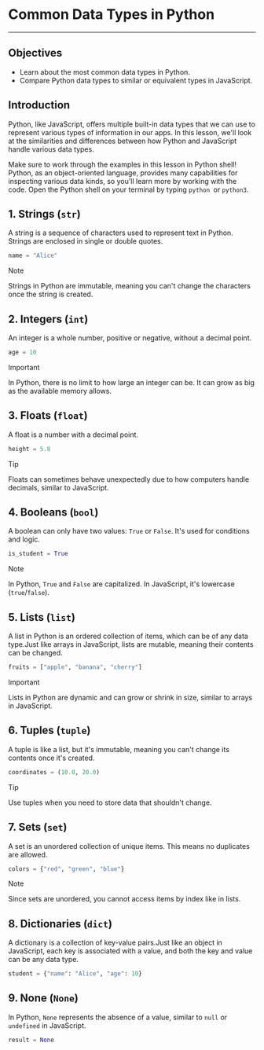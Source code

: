 # Common Data Types in Python
---
 ## Objectives
- Learn about the most common data types in Python.
- Compare Python data types to similar or equivalent types in JavaScript.

## Introduction
Python, like JavaScript, offers multiple built-in data types that we can use to represent various types of information in our apps. In this lesson, we'll look at the similarities and differences between how Python and JavaScript handle various data types.

Make sure to work through the examples in this lesson in Python shell! Python, as an object-oriented language, provides many capabilities for inspecting various data kinds, so you'll learn more by working with the code. Open the Python shell on your terminal by typing `python `or `python3`.

## 1. Strings (`str`)
A string is a sequence of characters used to represent text in Python. Strings are enclosed in single or double quotes.

```python
name = "Alice"
```

> [!NOTE]
> Strings in Python are immutable, meaning you can't change the characters once the string is created.

## 2. Integers (`int`)
An integer is a whole number, positive or negative, without a decimal point.
```python
age = 10
```
> [!important]
> In Python, there is no limit to how large an integer can be. It can grow as big as the available memory allows.

## 3. Floats (`float`)
A float is a number with a decimal point.
```python
height = 5.8
```
> [!tip] 
> Floats can sometimes behave unexpectedly due to how computers handle decimals, similar to JavaScript.

## 4. Booleans (`bool`)
A boolean can only have two values: `True` or `False`. It's used for conditions and logic.
```python
is_student = True
```
> [!NOTE]
> In Python, `True` and `False` are capitalized. In JavaScript, it's lowercase (`true`/`false`).

## 5. Lists (`list`)
A list in Python is an ordered collection of items, which can be of any data type.Just like arrays in JavaScript, lists are mutable, meaning their contents can be changed.
```python
fruits = ["apple", "banana", "cherry"]
```
> [!important]
> Lists in Python are dynamic and can grow or shrink in size, similar to arrays in JavaScript.

## 6. Tuples (`tuple`)
A tuple is like a list, but it's immutable, meaning you can't change its contents once it's created.
```python
coordinates = (10.0, 20.0)
```
> [!tip]
> Use tuples when you need to store data that shouldn't change.

## 7. Sets (`set`)
A set is an unordered collection of unique items. This means no duplicates are allowed.
```python
colors = {"red", "green", "blue"}
```

> [!note]
> Since sets are unordered, you cannot access items by index like in lists.

## 8. Dictionaries (`dict`)
A dictionary is a collection of key-value pairs.Just like an object in JavaScript, each key is associated with a value, and both the key and value can be any data type.
```python
student = {"name": "Alice", "age": 10}
```
## 9. None (`None`)
In Python, `None` represents the absence of a value, similar to `null` or `undefined` in JavaScript.
```python
result = None
```

